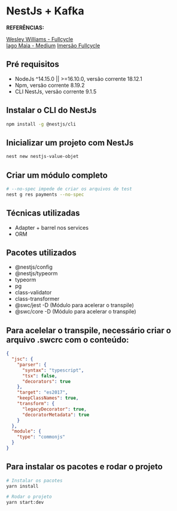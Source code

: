 # NestJs + Kafka

**REFERÊNCIAS:**

[Wesley Williams - Fullcycle](https://github.com/codeedu/nest-kafka/tree/master/apache-kafka)<br />
[Iago Maia - Medium](https://medium.com/@iago.maiasilva/construindo-uma-api-com-nestjs-postgresql-e-docker-parte-1-criando-nosso-primeiro-endpoint-248d4b8ecc9c)
[Imersão Fullcycle](https://github.com/codeedu/live-imersao-fullcycle8-nestjs-clean-architecture)

## Pré requisitos

- NodeJs ^14.15.0 || >=16.10.0, versão corrente 18.12.1
- Npm, versão corrente 8.19.2
- CLI NestJs, versão corrente 9.1.5

## Instalar o CLI do NestJs

```bash
npm install -g @nestjs/cli
```

## Inicializar um projeto com NestJs

```bash
nest new nestjs-value-objet
```

## Criar um módulo completo

```bash
# --no-spec impede de criar os arquivos de test
nest g res payments --no-spec
```

## Técnicas utilizadas

- Adapter + barrel nos services
- ORM

## Pacotes utilizados

- @nestjs/config
- @nestjs/typeorm
- typeorm
- pg
- class-validator
- class-transformer
- @swc/jest -D (Módulo para acelerar o transpile)
- @swc/core -D (Módulo para acelerar o transpile)

## Para acelelar o transpile, necessário criar o arquivo .swcrc com o conteúdo:

```json
{
  "jsc": {
    "parser": {
      "syntax": "typescript",
      "tsx": false,
      "decorators": true
    },
    "target": "es2017",
    "keepClassNames": true,
    "transform": {
      "legacyDecorator": true,
      "decoratorMetadata": true
    }
  },
  "module": {
    "type": "commonjs"
  }
}
```

## Para instalar os pacotes e rodar o projeto

```bash
# Instalar os pacotes
yarn install

# Rodar o projeto
yarn start:dev
```
